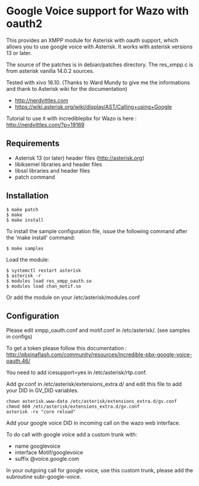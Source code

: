 Google Voice support for Wazo with oauth2
=========================================

This provides an XMPP module for Asterisk with oauth support, which allows you to use
google voice with Asterisk.
It works with asterisk versions 13 or later.

The source of the patches is in debian/patches directory. The res_xmpp.c is from asterisk vanilla 14.0.2 sources.

Tested with xivo 16.10. (Thanks to Ward Mundy to give me the informations and thank to Asterisk wiki for the documentation)

- http://nerdvittles.com
- https://wiki.asterisk.org/wiki/display/AST/Calling+using+Google

Tutorial to use it with incrediblepbx for Wazo is here : http://nerdvittles.com/?p=19169

Requirements
------------
- Asterisk 13 (or later) header files (http://asterisk.org)
- libiksemel libraries and header files
- libssl libraries and header files
- patch command

Installation
------------

    $ make patch
    $ make
    $ make install

To install the sample configuration file, issue the following command after
the 'make install' command:

    $ make samples

Load the module:

    $ systemctl restart asterisk
    $ asterisk -r
    $ modules load res_xmpp_oauth.so
    $ modules load chan_motif.so

Or add the module on your /etc/asterisk/modules.conf

Configuration
-------------

Please edit xmpp_oauth.conf and motif.conf in /etc/asterisk/. (see samples in configs)

To get a token please follow this documentation : http://pbxinaflash.com/community/resources/incredible-pbx-google-voice-oauth.46/

You need to add icesupport=yes in /etc/asterisk/rtp.conf.

Add gv.conf in /etc/asterisk/extensions_extra.d/ and edit this file to add your DID in GV_DID variables.

    chown asterisk.www-data /etc/asterisk/extensions_extra.d/gv.conf
    chmod 660 /etc/asterisk/extensions_extra.d/gv.conf
    asterisk -rx "core reload"

Add your google voice DID in incoming call on the wazo web interface.

To do call with google voice add a custom trunk with:

 * name googlevoice
 * interface Motif/googlevoice
 * suffix @voice.google.com

In your outgoing call for google voice, use this custom trunk, please add the subroutine subr-google-voice.
